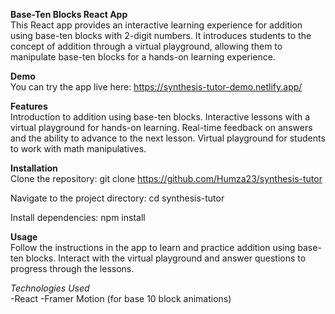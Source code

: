 **Base-Ten Blocks React App**  
This React app provides an interactive learning experience for addition using base-ten blocks with 2-digit numbers. It introduces students to the concept of addition through a virtual playground, allowing them to manipulate base-ten blocks for a hands-on learning experience.

**Demo**  
You can try the app live here: https://synthesis-tutor-demo.netlify.app/

**Features**  
Introduction to addition using base-ten blocks.
Interactive lessons with a virtual playground for hands-on learning.
Real-time feedback on answers and the ability to advance to the next lesson.
Virtual playground for students to work with math manipulatives.

**Installation**  
Clone the repository: git clone https://github.com/Humza23/synthesis-tutor

Navigate to the project directory: cd synthesis-tutor

Install dependencies: npm install

**Usage**  
Follow the instructions in the app to learn and practice addition using base-ten blocks. Interact with the virtual playground and answer questions to progress through the lessons.

*Technologies Used*  
-React
-Framer Motion (for base 10 block animations)